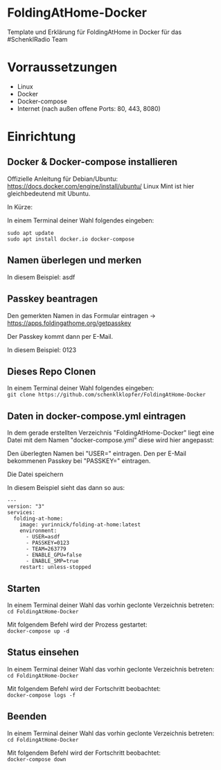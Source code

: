 # FoldingAtHome-Docker

Template und Erklärung für FoldingAtHome in Docker für das #SchenklRadio Team

# Vorraussetzungen

- Linux
- Docker
- Docker-compose
- Internet (nach außen offene Ports: 80, 443, 8080)

# Einrichtung

## Docker & Docker-compose installieren

Offizielle Anleitung für Debian/Ubuntu: https://docs.docker.com/engine/install/ubuntu/
Linux Mint ist hier gleichbedeutend mit Ubuntu.

In Kürze:

In einem Terminal deiner Wahl folgendes eingeben:  
```
sudo apt update
sudo apt install docker.io docker-compose
```

## Namen überlegen und merken

In diesem Beispiel: asdf

## Passkey beantragen

Den gemerkten Namen in das Formular eintragen
-> https://apps.foldingathome.org/getpasskey

Der Passkey kommt dann per E-Mail.

In diesem Beispiel: 0123

## Dieses Repo Clonen

In einem Terminal deiner Wahl folgendes eingeben:  
`git clone https://github.com/schenklklopfer/FoldingAtHome-Docker`

## Daten in docker-compose.yml eintragen

In dem gerade erstellten Verzeichnis "FoldingAtHome-Docker" liegt eine Datei mit dem Namen "docker-compose.yml" diese wird hier angepasst:

Den überlegten Namen bei "USER=" eintragen.
Den per E-Mail bekommenen Passkey bei "PASSKEY=" eintragen.

Die Datei speichern

In diesem Beispiel sieht das dann so aus:
```
---
version: "3"
services:
  folding-at-home:
    image: yurinnick/folding-at-home:latest
    environment:
      - USER=asdf
      - PASSKEY=0123
      - TEAM=263779
      - ENABLE_GPU=false
      - ENABLE_SMP=true
    restart: unless-stopped

```
## Starten

In einem Terminal deiner Wahl das vorhin geclonte Verzeichnis betreten:  
`cd FoldingAtHome-Docker`

Mit folgendem Befehl wird der Prozess gestartet:  
`docker-compose up -d`

## Status einsehen

In einem Terminal deiner Wahl das vorhin geclonte Verzeichnis betreten:  
`cd FoldingAtHome-Docker`

Mit folgendem Befehl wird der Fortschritt beobachtet:  
`docker-compose logs -f`

## Beenden

In einem Terminal deiner Wahl das vorhin geclonte Verzeichnis betreten:  
`cd FoldingAtHome-Docker`

Mit folgendem Befehl wird der Fortschritt beobachtet:  
`docker-compose down`
